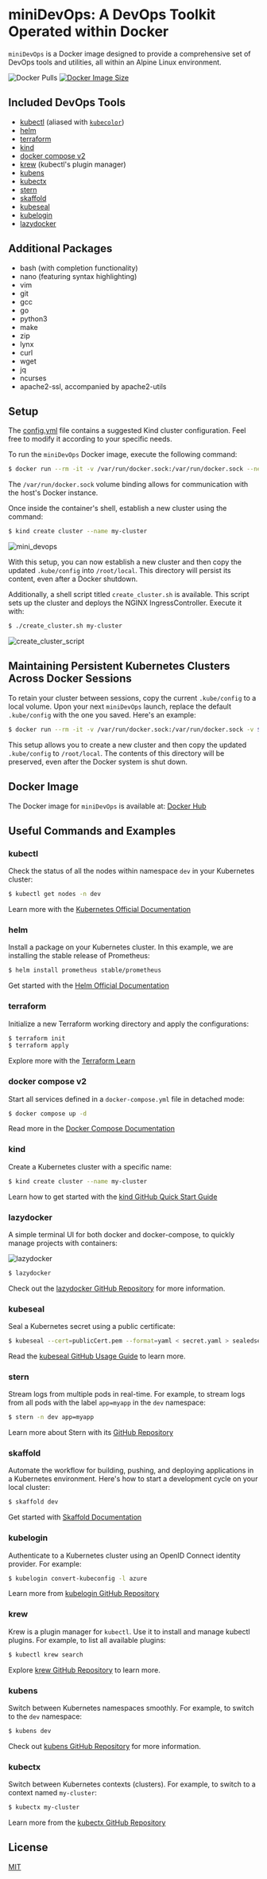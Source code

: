 # miniDevOps: A DevOps Toolkit Operated within Docker

`miniDevOps` is a Docker image designed to provide a comprehensive set of DevOps tools and utilities, all within an Alpine Linux environment.

![Docker Pulls](https://badgen.net/docker/pulls/brakmic/devops?icon=docker)
[![Docker Image Size](https://badgen.net/docker/size/brakmic/devops?icon=docker&label=image%20size)](https://hub.docker.com/r/brakmic/devops/)

## Included DevOps Tools

* [kubectl](https://github.com/kubernetes/kubectl) (aliased with [`kubecolor`](https://github.com/kubecolor/kubecolor))
* [helm](https://github.com/helm/helm)
* [terraform](https://github.com/hashicorp/terraform)
* [kind](https://github.com/kubernetes-sigs/kind)
* [docker compose v2](https://github.com/docker/compose)
* [krew](https://github.com/kubernetes-sigs/krew) (kubectl's plugin manager)
* [kubens](https://github.com/ahmetb/kubectx#kubens)
* [kubectx](https://github.com/ahmetb/kubectx)
* [stern](howtos/stern.md)
* [skaffold](howtos/skaffold.md)
* [kubeseal](howtos/kubeseal.md)
* [kubelogin](https://github.com/Azure/kubelogin)
* [lazydocker](https://github.com/jesseduffield/lazydocker)

## Additional Packages

* bash (with completion functionality)
* nano (featuring syntax highlighting)
* vim
* git
* gcc
* go
* python3
* make
* zip
* lynx
* curl
* wget
* jq
* ncurses
* apache2-ssl, accompanied by apache2-utils
## Setup

The [config.yml](./config.yml) file contains a suggested Kind cluster configuration. Feel free to modify it according to your specific needs.

To run the `miniDevOps` Docker image, execute the following command:

```bash
$ docker run --rm -it -v /var/run/docker.sock:/var/run/docker.sock --network=host --workdir /root brakmic/devops:latest
```

The `/var/run/docker.sock` volume binding allows for communication with the host's Docker instance.

Once inside the container's shell, establish a new cluster using the command:

```bash
$ kind create cluster --name my-cluster
```

![mini_devops](./images/minidevops.png)

With this setup, you can now establish a new cluster and then copy the updated `.kube/config` into `/root/local`. This directory will persist its content, even after a Docker shutdown.

Additionally, a shell script titled `create_cluster.sh` is available. This script sets up the cluster and deploys the NGINX IngressController. Execute it with:

```bash
$ ./create_cluster.sh my-cluster
```

![create_cluster_script](./images/setup_cluster.png)

## Maintaining Persistent Kubernetes Clusters Across Docker Sessions

To retain your cluster between sessions, copy the current `.kube/config` to a local volume. Upon your next `miniDevOps` launch, replace the default `.kube/config` with the one you saved. Here's an example:

```bash
$ docker run --rm -it -v /var/run/docker.sock:/var/run/docker.sock -v ${PWD}:/root/local --network=host --workdir /root brakmic/devops:latest
```

This setup allows you to create a new cluster and then copy the updated `.kube/config` to `/root/local`. The contents of this directory will be preserved, even after the Docker system is shut down.

## Docker Image

The Docker image for `miniDevOps` is available at: [Docker Hub](https://hub.docker.com/r/brakmic/devops)

## Useful Commands and Examples

### kubectl

Check the status of all the nodes within namespace `dev` in your Kubernetes cluster:

```bash
$ kubectl get nodes -n dev
```

Learn more with the [Kubernetes Official Documentation](https://kubernetes.io/docs/tutorials/)

### helm

Install a package on your Kubernetes cluster. In this example, we are installing the stable release of Prometheus:

```bash
$ helm install prometheus stable/prometheus
```

Get started with the [Helm Official Documentation](https://helm.sh/docs/intro/using_helm/)

### terraform

Initialize a new Terraform working directory and apply the configurations:

```bash
$ terraform init
$ terraform apply
```

Explore more with the [Terraform Learn](https://learn.hashicorp.com/terraform)

### docker compose v2

Start all services defined in a `docker-compose.yml` file in detached mode:

```bash
$ docker compose up -d
```

Read more in the [Docker Compose Documentation](https://docs.docker.com/compose/migrate/)

### kind

Create a Kubernetes cluster with a specific name:

```bash
$ kind create cluster --name my-cluster
```

Learn how to get started with the [kind GitHub Quick Start Guide](https://kind.sigs.k8s.io/docs/user/quick-start/)

### lazydocker

A simple terminal UI for both docker and docker-compose, to quickly manage projects with containers:

![lazydocker](./gifs/lazydocker.gif)

```bash
$ lazydocker
```

Check out the [lazydocker GitHub Repository](https://github.com/jesseduffield/lazydocker) for more information.

### kubeseal

Seal a Kubernetes secret using a public certificate:

```bash
$ kubeseal --cert=publicCert.pem --format=yaml < secret.yaml > sealedsecret.yaml
```

Read the [kubeseal GitHub Usage Guide](https://github.com/bitnami-labs/sealed-secrets#usage) to learn more.

### stern

Stream logs from multiple pods in real-time. For example, to stream logs from all pods with the label `app=myapp` in the `dev` namespace:

```bash
$ stern -n dev app=myapp
```

Learn more about Stern with its [GitHub Repository](https://github.com/stern/stern#usage)

### skaffold

Automate the workflow for building, pushing, and deploying applications in a Kubernetes environment. Here's how to start a development cycle on your local cluster:

```bash
$ skaffold dev
```

Get started with [Skaffold Documentation](https://skaffold.dev/docs/)

### kubelogin

Authenticate to a Kubernetes cluster using an OpenID Connect identity provider. For example:

```bash
$ kubelogin convert-kubeconfig -l azure
```

Learn more from [kubelogin GitHub Repository](https://github.com/Azure/kubelogin)

### krew

Krew is a plugin manager for `kubectl`. Use it to install and manage kubectl plugins. For example, to list all available plugins:

```bash
$ kubectl krew search
```

Explore [krew GitHub Repository](https://github.com/kubernetes-sigs/krew) to learn more.

### kubens

Switch between Kubernetes namespaces smoothly. For example, to switch to the `dev` namespace:

```bash
$ kubens dev
```

Check out [kubens GitHub Repository](https://github.com/ahmetb/kubectx#kubens) for more information.

### kubectx

Switch between Kubernetes contexts (clusters). For example, to switch to a context named `my-cluster`:

```bash
$ kubectx my-cluster
```

Learn more from the [kubectx GitHub Repository](https://github.com/ahmetb/kubectx)

## License

[MIT](LICENSE.md)
